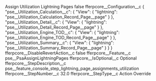 <?xml version="1.0" encoding="UTF-8"?>
<CustomMetadata xmlns="http://soap.sforce.com/2006/04/metadata" xmlns:xsi="http://www.w3.org/2001/XMLSchema-instance" xmlns:xsd="http://www.w3.org/2001/XMLSchema">
    <label>Assign Utilization Lightning Pages</label>
    <protected>false</protected>
    <values>
        <field>fferpcore__Configuration__c</field>
        <value xsi:type="xsd:string">{
	&quot;pse__Utilization_Calculation__c&quot;: {
        &quot;View&quot;: {
            &quot;lightning&quot;: &quot;pse__Utilization_Calculation_Record_Page__page&quot;
        }
    },
    &quot;pse__Utilization_Detail__c&quot;: {
        &quot;View&quot;: {
            &quot;lightning&quot;: &quot;pse__Utilization_Detail_Record_Page__page&quot;
        }
    },
    &quot;pse__Utilization_Engine_TOD__c&quot;: {
        &quot;View&quot;: {
            &quot;lightning&quot;: &quot;pse__Utilization_Engine_TOD_Record_Page__page&quot;
        }
    },
    &quot;pse__Utilization_Summary__c&quot;: {
        &quot;View&quot;: {
            &quot;lightning&quot;: &quot;pse__Utilization_Summary_Record_Page__page&quot;
        }
    }
}</value>
    </values>
    <values>
        <field>fferpcore__DisableRevertAction__c</field>
        <value xsi:type="xsd:boolean">false</value>
    </values>
    <values>
        <field>fferpcore__Feature__c</field>
        <value xsi:type="xsd:string">pse__PsaAssignLightningPages</value>
    </values>
    <values>
        <field>fferpcore__IsOptional__c</field>
        <value xsi:type="xsd:string">Optional</value>
    </values>
    <values>
        <field>fferpcore__StepDescription__c</field>
        <value xsi:type="xsd:string">pse__feature_console_step_lightning_page_assignments_utilization</value>
    </values>
    <values>
        <field>fferpcore__StepNumber__c</field>
        <value xsi:type="xsd:double">32.0</value>
    </values>
    <values>
        <field>fferpcore__StepType__c</field>
        <value xsi:type="xsd:string">Action Override</value>
    </values>
</CustomMetadata>
